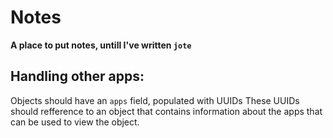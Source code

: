 # Notes
__A place to put notes, untill I've written `jote`__

## Handling other apps:
Objects should have an `apps` field, populated with UUIDs
These UUIDs should refference to an object that contains information about the apps that can be used to view the object.
